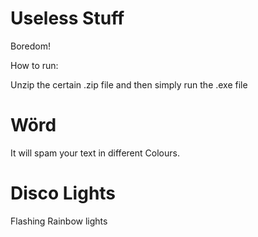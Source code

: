 # Useless Stuff
Boredom!

How to run:

Unzip  the certain .zip file and then simply run the .exe file


# Wörd
It will spam your text in different Colours.

# Disco Lights
Flashing Rainbow lights 
